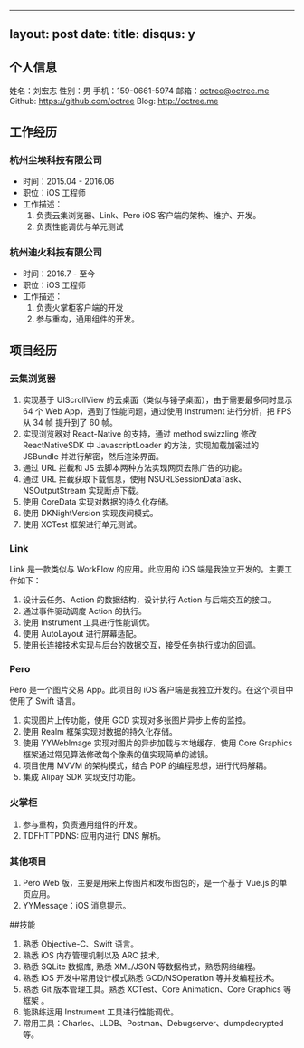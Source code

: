 
---
layout: post
date: 
title: 
disqus: y
---

## 个人信息
姓名：刘宏志
性别：男
手机：159-0661-5974
邮箱：octree@octree.me
Github: https://github.com/octree
Blog: http://octree.me

## 工作经历

### 杭州尘埃科技有限公司

- 时间：2015.04 - 2016.06
- 职位：iOS 工程师
- 工作描述：
  1. 负责云集浏览器、Link、Pero iOS 客户端的架构、维护、开发。
  2. 负责性能调优与单元测试

###  杭州迪火科技有限公司

- 时间：2016.7 - 至今
- 职位：iOS 工程师
- 工作描述：
    1. 负责火掌柜客户端的开发
    2. 参与重构，通用组件的开发。 

## 项目经历

### 云集浏览器

1.  实现基于 UIScrollView 的云桌面（类似与锤子桌面），由于需要最多同时显示 64 个 Web App，遇到了性能问题，通过使用 Instrument 进行分析，把 FPS 从 34 帧 提升到了 60 帧。
2.  实现浏览器对 React-Native 的支持，通过 method swizzling 修改 ReactNativeSDK 中 JavascriptLoader 的方法，实现加载加密过的 JSBundle 并进行解密，然后渲染界面。 
3.  通过 URL 拦截和 JS 去脚本两种方法实现网页去除广告的功能。 
4.  通过 URL 拦截获取下载信息，使用 NSURLSessionDataTask、NSOutputStream 实现断点下载。
5.  使用 CoreData 实现对数据的持久化存储。
6. 使用 DKNightVersion 实现夜间模式。
7. 使用 XCTest 框架进行单元测试。

### Link

Link 是一款类似与 WorkFlow 的应用。此应用的 iOS 端是我独立开发的。主要工作如下： 

1. 设计云任务、Action 的数据结构，设计执行 Action 与后端交互的接口。 
2. 通过事件驱动调度 Action 的执行。 
3. 使用 Instrument 工具进行性能调优。
4. 使用 AutoLayout  进行屏幕适配。
5. 使用长连接技术实现与后台的数据交互，接受任务执行成功的回调。


### Pero

Pero 是一个图片交易 App。此项目的 iOS 客户端是我独立开发的。在这个项目中使用了 Swift 语言。 

1. 实现图片上传功能，使用 GCD 实现对多张图片异步上传的监控。
2. 使用 Realm 框架实现对数据的持久化存储。
3. 使用 YYWebImage 实现对图片的异步加载与本地缓存，使用 Core Graphics 框架通过常见算法修改每个像素的值实现简单的滤镜。 
4. 项目使用 MVVM 的架构模式，结合 POP 的编程思想，进行代码解耦。
5. 集成 Alipay SDK 实现支付功能。


### 火掌柜

1. 参与重构，负责通用组件的开发。
2. TDFHTTPDNS: 应用内进行 DNS 解析。

### 其他项目
1. Pero Web 版，主要是用来上传图片和发布图包的，是一个基于 Vue.js 的单页应用。
2. YYMessage：iOS 消息提示。

##技能
1. 熟悉 Objective-C、Swift 语言。 
2. 熟悉 iOS 内存管理机制以及 ARC 技术。 
3. 熟悉 SQLite 数据库, 熟悉 XML/JSON 等数据格式，熟悉网络编程。 
4. 熟悉 iOS 开发中常用设计模式熟悉 GCD/NSOperation 等并发编程技术。 
5. 熟悉 Git 版本管理工具。熟悉 XCTest、Core Animation、Core Graphics 等框架 。
6. 能熟练运用 Instrument 工具进行性能调优。
7. 常用工具：Charles、LLDB、Postman、Debugserver、dumpdecrypted 等。

